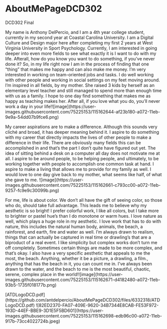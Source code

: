 # AboutMePageDCD302
DCD302 Final 
<p>My name is Anthony DelPercio, and I am a 4th year college student, currently in my second year at Coastal Carolina University. I am a Digital Culture and Design major here after completing my first 2 years at West Virginia University in Sport Psychology. Currently, I am interested in going deeper into even more fields to see what exactly it is I want to do with my life. Afterall, how do you know you want to do something, if you’ve never done it? So, in my life right now I am in the process of finding that one “thing” that makes me happy and can also make me money. I’m very interested in working on team-oriented jobs and tasks. I do well working with other people and working in social settings on my feet moving around. I’m inspired in all fields, by my mother. She raised 3 kids by herself as an elementary level teacher and still managed to spend more than enough time with us as a family. I hope to one day find something that makes me as happy as teaching makes her. After all, if you love what you do, you’ll never work a day in your life!![image](https://user-images.githubusercontent.com/75225153/115162644-af23b180-a072-11eb-9e9a-54dd07b9fce6.png)<p>
<p>My career aspirations are to make a difference. Although this sounds very cliché and broad, it has deeper meaning behind it. I aspire to do something with my career that directly impacts the lives of other people to make a difference in their life. There are obviously many fields this can be accomplished in and that’s the part I don’t quite have figured out yet. The idea of sitting behind a desk on a computer all day does not motivate me at all. I aspire to be around people, to be helping people, and ultimately, to be working together with people to accomplish one common task at hand. I aspire to make a living that allows me to provide for my family as well. I would love to one day give back to my mother, what seems like half, of what she gave to me. ![image](https://user-images.githubusercontent.com/75225153/115162661-c793cc00-a072-11eb-9257-fc9e9c30099b.png)<p>
<p>For me, life is about color. We don’t all have the gift of seeing color, so those who do, should take full advantage. This leads me to believe why my aesthetic is so bright! I prefer colorful work, I like all colors, but I take more to brighter or pastel hue’s than I do monotone or warm hues. I love nature as well, which plays a huge role in my aesthetic. I love work that has to do with nature, this includes the natural human body, animals, the beach, a rainforest, and earth, fire and water as well. I’m always drawn to realism, things that can actually be captured in real time or drawling’s that are a biproduct of a real event. I like simplicity but complex works don’t turn me off completely. Sometimes certain things are made to be more complex, and that’s okay. I also have a very specific aesthetic that appeals to me the most, the beach. Anything, whether it be a picture, a drawling, a film., anything that has the beach in it, you can count me in. I’ve always been drawn to the water, and the beach to me is the most beautiful, chaotic, serene, complex place in the world!![image](https://user-images.githubusercontent.com/75225153/115162671-d4182480-a072-11eb-93b5-1735f018177b.png)<p>
[ATDLogoDCD.pdf](https://github.com/antdelpercio/AboutMePageDCD302/files/6332318/ATDLogoDCD.pdf)<logo>
![82ED2370-FA07-409E-9620-34B7344E8CAB-FE53F972-193D-44EF-BBE9-3D1E5F5BD601](https://user-images.githubusercontent.com/75225153/115162698-edb96c00-a072-11eb-917b-73cc4022724b.jpeg)<portrait>
  
